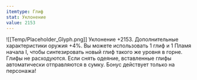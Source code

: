 ```yaml
---
itemtype: Глиф
stat: Уклонение 
value: 2153
---
```

![[Temp/Placeholder_Glyph.png]]
Уклонение +2153. Дополнительные характеристики оружия +4%. Вы можете использовать 1 глиф и 1 Пламя начала I, чтобы синтезировать новый глиф такого же уровня в горне. Глифы не расходуются. Если снять одеяние, вставленные глифы автоматически отправляются в сумку. Бонус действует только на персонажа!
